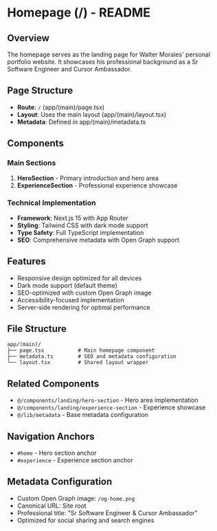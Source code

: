 # Homepage (/) - README

## Overview

The homepage serves as the landing page for Walter Morales' personal portfolio website. It showcases his professional background as a Sr Software Engineer and Cursor Ambassador.

## Page Structure

- **Route**: `/` (app/(main)/page.tsx)
- **Layout**: Uses the main layout (app/(main)/layout.tsx)
- **Metadata**: Defined in app/(main)/metadata.ts

## Components

### Main Sections

1. **HeroSection** - Primary introduction and hero area
2. **ExperienceSection** - Professional experience showcase

### Technical Implementation

- **Framework**: Next.js 15 with App Router
- **Styling**: Tailwind CSS with dark mode support
- **Type Safety**: Full TypeScript implementation
- **SEO**: Comprehensive metadata with Open Graph support

## Features

- Responsive design optimized for all devices
- Dark mode support (default theme)
- SEO-optimized with custom Open Graph image
- Accessibility-focused implementation
- Server-side rendering for optimal performance

## File Structure

```
app/(main)/
├── page.tsx           # Main homepage component
├── metadata.ts        # SEO and metadata configuration
└── layout.tsx         # Shared layout wrapper
```

## Related Components

- `@/components/landing/hero-section` - Hero area implementation
- `@/components/landing/experience-section` - Experience showcase
- `@/lib/metadata` - Base metadata configuration

## Navigation Anchors

- `#home` - Hero section anchor
- `#experience` - Experience section anchor

## Metadata Configuration

- Custom Open Graph image: `/og-home.png`
- Canonical URL: Site root
- Professional title: "Sr Software Engineer & Cursor Ambassador"
- Optimized for social sharing and search engines
